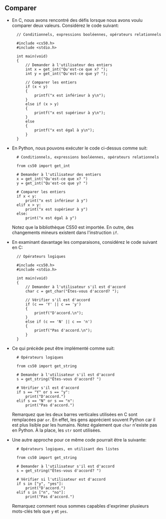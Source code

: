 Comparer
--------

* En C, nous avons rencontré des défis lorsque nous avons voulu comparer deux valeurs. Considérez le code suivant:
    
        // Conditionnels, expressions booléennes, opérateurs relationnels
        
        #include <cs50.h>
        #include <stdio.h>
        
        int main(void)
        {
            // Demander à l'utilisateur des entiers
            int x = get_int("Qu'est-ce que x? ");
            int y = get_int("Qu'est-ce que y? ");
        
            // Comparer les entiers
            if (x < y)
            {
                printf("x est inférieur à y\n");
            }
            else if (x > y)
            {
                printf("x est supérieur à y\n");
            }
            else
            {
                printf("x est égal à y\n");
            }
        }
    
* En Python, nous pouvons exécuter le code ci-dessus comme suit:
    
        # Conditionnels, expressions booléennes, opérateurs relationnels
        
        from cs50 import get_int
        
        # Demander à l'utilisateur des entiers
        x = get_int("Qu'est-ce que x? ")
        y = get_int("Qu'est-ce que y? ")
        
        # Comparer les entiers
        if x < y:
            print("x est inférieur à y")
        elif x > y:
            print("x est supérieur à y")
        else:
            print("x est égal à y")
    
    Notez que la bibliothèque CS50 est importée. En outre, des changements mineurs existent dans l'instruction `if`.
    
* En examinant davantage les comparaisons, considérez le code suivant en C:
    
        // Opérateurs logiques
        
        #include <cs50.h>
        #include <stdio.h>
        
        int main(void)
        {
            // Demander à l'utilisateur s'il est d'accord
            char c = get_char("Êtes-vous d'accord? ");
        
            // Vérifier s'il est d'accord
            if (c == 'Y' || c == 'y')
            {
                printf("D'accord.\n");
            }
            else if (c == 'N' || c == 'n')
            {
                printf("Pas d'accord.\n");
            }
        }
    
* Ce qui précède peut être implémenté comme suit:
    
        # Opérateurs logiques
        
        from cs50 import get_string
        
        # Demander à l'utilisateur s'il est d'accord
        s = get_string("Êtes-vous d'accord? ")
        
        # Vérifier s'il est d'accord
        if s == "Y" or s == "y":
            print("D'accord.")
        elif s == "N" or s == "n":
            print("Pas d'accord.")
    
    Remarquez que les deux barres verticales utilisées en C sont remplacées par `or`. En effet, les gens apprécient souvent Python car il est plus lisible par les humains. Notez également que `char` n'existe pas en Python. À la place, les `str` sont utilisées.
    
* Une autre approche pour ce même code pourrait être la suivante:
    
        # Opérateurs logiques, en utilisant des listes
        
        from cs50 import get_string
        
        # Demander à l'utilisateur s'il est d'accord
        s = get_string("Êtes-vous d'accord? ")
        
        # Vérifier si l'utilisateur est d'accord
        if s in ["y", "yes"]:
            print("D'accord.")
        elif s in ["n", "no"]:
            print("Pas d'accord.")
    
    Remarquez comment nous sommes capables d'exprimer plusieurs mots-clés tels que `y` et `yes`.